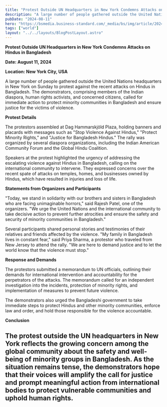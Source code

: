 ```yaml
---
title: "Protest Outside UN Headquarters in New York Condemns Attacks on Hindus in Bangladesh"
description: "A large number of people gathered outside the United Nations headquarters in New York on Sunday to protest against the recent attacks on Hindus in Bangladesh."
pubDate: "2024-08-11"
hero: "https://bsmedia.business-standard.com/_media/bs/img/article/2024-08/10/full/1723262565-9074.jpg?im=FitAndFill=(826,465)"
tags: ["world"]
layout: "../../layouts/BlogPostLayout.astro"
---
```

**Protest Outside UN Headquarters in New York Condemns Attacks on Hindus in Bangladesh**

**Date: August 11, 2024**

**Location: New York City, USA**

A large number of people gathered outside the United Nations headquarters in New York on Sunday to protest against the recent attacks on Hindus in Bangladesh. The demonstrators, comprising members of the Indian diaspora, human rights activists, and concerned citizens, called for immediate action to protect minority communities in Bangladesh and ensure justice for the victims of violence.

**Protest Details**

The protestors assembled at Dag Hammarskjöld Plaza, holding banners and placards with messages such as "Stop Violence Against Hindus," "Protect Minority Rights," and "Justice for Bangladesh Hindus." The rally was organized by several diaspora organizations, including the Indian American Community Forum and the Global Hindu Coalition.

Speakers at the protest highlighted the urgency of addressing the escalating violence against Hindus in Bangladesh, calling on the international community to intervene. They expressed concerns over the recent spate of attacks on temples, homes, and businesses owned by Hindus, which have resulted in injuries and loss of life.

**Statements from Organizers and Participants**

"Today, we stand in solidarity with our brothers and sisters in Bangladesh who are facing unimaginable horrors," said Rajesh Patel, one of the organizers. "We urge the United Nations and the international community to take decisive action to prevent further atrocities and ensure the safety and security of minority communities in Bangladesh."

Several participants shared personal stories and testimonies of their relatives and friends affected by the violence. "My family in Bangladesh lives in constant fear," said Priya Sharma, a protestor who traveled from New Jersey to attend the rally. "We are here to demand justice and to let the world know that the violence must stop."

**Response and Demands**

The protestors submitted a memorandum to UN officials, outlining their demands for international intervention and accountability for the perpetrators of the attacks. The memorandum called for an independent investigation into the incidents, protection of minority rights, and implementation of measures to prevent future violence.

The demonstrators also urged the Bangladeshi government to take immediate steps to protect Hindus and other minority communities, enforce law and order, and hold those responsible for the violence accountable.

**Conclusion**

The protest outside the UN headquarters in New York reflects the growing concern among the global community about the safety and well-being of minority groups in Bangladesh. As the situation remains tense, the demonstrators hope that their voices will amplify the call for justice and prompt meaningful action from international bodies to protect vulnerable communities and uphold human rights.
---